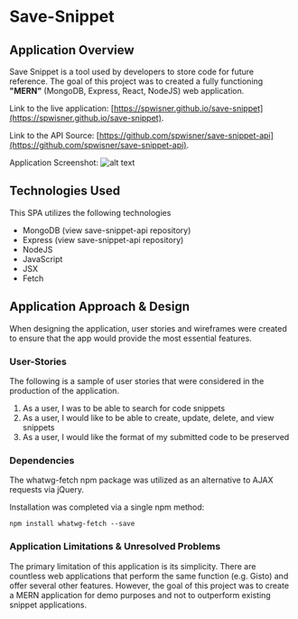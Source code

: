 # Save-Snippet

## Application Overview

Save Snippet is a tool used by developers to store code for future reference.  The goal of this project was to created a fully functioning **"MERN"** (MongoDB, Express, React, NodeJS) web application.

Link to the live application: [https://spwisner.github.io/save-snippet](https://spwisner.github.io/save-snippet).

Link to the API Source: [https://github.com/spwisner/save-snippet-api](https://github.com/spwisner/save-snippet-api).

Application Screenshot:
![alt text]("https://user-images.githubusercontent.com/13546265/28041611-1d2afc2a-6598-11e7-806f-8c24b1b36e60.png" "Application Screenshot")

## Technologies Used

This SPA utilizes the following technologies

-   MongoDB (view save-snippet-api repository)
-   Express (view save-snippet-api repository)
-   NodeJS
-   JavaScript
-   JSX
-   Fetch

## Application Approach & Design

When designing the application, user stories and wireframes were created to ensure that the app would provide the most essential features.

### User-Stories
The following is a sample of user stories that were considered in the production of the application.

1. As a user, I was to be able to search for code snippets
2. As a user, I would like to be able to create, update, delete, and view snippets
3. As a user, I would like the format of my submitted code to be preserved

### Dependencies

The whatwg-fetch npm package was utilized as an alternative to AJAX requests via jQuery.

Installation was completed via a single npm method:
<!--  -->
```
npm install whatwg-fetch --save
```

### Application Limitations & Unresolved Problems

The primary limitation of this application is its simplicity.  There are countless web applications that perform the same function (e.g. Gisto) and offer several other features.  However, the goal of this project was to create a MERN application for demo purposes and not to outperform existing snippet applications.
